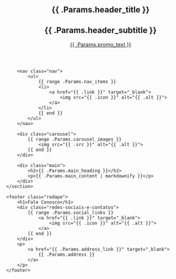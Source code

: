 <!DOCTYPE html>
<html lang="pt-BR">
<head>
    <meta charset="UTF-8">
    <meta name="viewport" content="width=device-width, initial-scale=1.0">
    <title>{{ .Title }}</title>
    <link rel="stylesheet" href="/assets/css/xicos.css">
</head>
<body>
    <section class="section-main">
        <header class="logo">
            <h1>{{ .Params.header_title }}</h1>
            <h2>{{ .Params.header_subtitle }}</h2>
            <div class="promocao">
                <a href="{{ .Params.promo_link }}" target="_blank">
                    {{ .Params.promo_text }}
                </a>
            </div>
        </header>
        
        <nav class="nav">
            <ul>
                {{ range .Params.nav_items }}
                <li>
                    <a href="{{ .link }}" target="_blank">
                        <img src="{{ .icon }}" alt="{{ .alt }}">
                    </a>
                </li>
                {{ end }}
            </ul>
        </nav>

        <div class="carousel">
            {{ range .Params.carousel_images }}
                <img src="{{ .src }}" alt="{{ .alt }}">
            {{ end }}
        </div>

        <div class="main">
            <h2>{{ .Params.main_heading }}</h2>
            <p>{{ .Params.main_content | markdownify }}</p>
        </div>
    </section>

    <footer class="rodape">
        <h1>Fale Conosco</h1>
        <div class="redes-sociais-e-contatos">
            {{ range .Params.social_links }}
                <a href="{{ .link }}" target="_blank">
                    <img src="{{ .icon }}" alt="{{ .alt }}">
                </a>
            {{ end }}
        </div>
        <p>
            <a href="{{ .Params.address_link }}" target="_blank">
                {{ .Params.address }}
            </a>
        </p>
    </footer>
</body>
</html>
